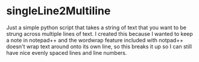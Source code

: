 # singleLine2Multiline

Just a simple python script that takes a string of text that you want to be strung across multiple lines of text. I created this because I wanted to keep a note in notepad++ and the wordwrap feature included with notpad++ doesn't wrap text around onto its own line, so this breaks it up so I can still have nice evenly spaced lines and line numbers.

